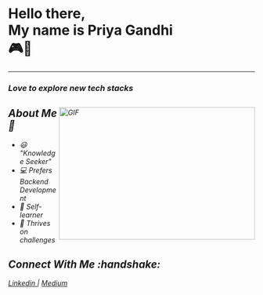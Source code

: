 <h1>Hello there, <br> My name is Priya Gandhi <br>
🎮🙂
</h1>

<hr>
<h3><i>Love to explore new tech stacks</h3>
<img align="right" alt="GIF" src = "https://media.giphy.com/media/Nc9Ed4xkO1JZvMXvvV/giphy.gif" height="270" width = '400' />

<h2>About Me 📖 </h2>

- 😃 "Knowledge Seeker" <br>
- 💻 Prefers Backend Development <br>
- 👀 Self-learner <br>
- 💯 Thrives on challenges <br>


<h2>Connect With Me :handshake: </h2>
<p>
  <a href = "https://www.linkedin.com/in/priya-gandhi-a6731b200/"> Linkedin </a> <span> | </span>
  <a href = "https://medium.com/@priyagandhi2k"> Medium </a>
</p>
